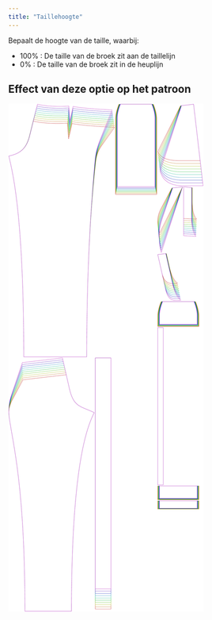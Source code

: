 ```yaml
---
title: "Taillehoogte"
---
```


Bepaalt de hoogte van de taille, waarbij:

- 100% : De taille van de broek zit aan de taillelijn
- 0% : De taille van de broek zit in de heuplijn

## Effect van deze optie op het patroon

![Deze afbeelding toont het effect van deze optie door meerdere varianten die een andere waarde hebben voor deze optie te vervangen](charlie_waistheight_sample.svg "Effect van deze optie op het patroon")
